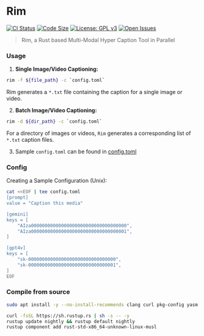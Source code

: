 # Rim

[![CI Status](https://github.com/AUTOM77/Rim/workflows/ci/badge.svg)](https://github.com/AUTOM77/Rim/actions?query=workflow:ci)
[![Code Size](https://img.shields.io/github/languages/code-size/AUTOM77/Rim)](.)
[![License: GPL v3](https://img.shields.io/badge/License-GPLv3-blue.svg)](./LICENSE)
[![Open Issues](https://img.shields.io/github/issues/AUTOM77/Rim)](https://github.com/AUTOM77/Rim/issues)

> Rim, a Rust based Multi-Modal Hyper Caption Tool in Parallel

### Usage

1. **Single Image/Video Captioning:**

```bash
rim -f ${file_path} -c `config.toml`
```
Rim generates a `*.txt` file containing the caption for a single image or video.

2. **Batch Image/Video Captioning:**

```bash
rim -d ${dir_path} -c `config.toml`
```

For a directory of images or videos, `Rim` generates a corresponding list of `*.txt` caption files.

3. Sample `config.toml` can be found in [config.toml](./config.toml)

### Config

Creating a Sample Configuration (Unix):

```bash
cat <<EOF | tee config.toml
[prompt]
value = "Caption this media"

[gemini]
keys = [
    "AIza00000000000000000000000000000000000",
    "AIza00000000000000000000000000000000001",
]

[gpt4v]
keys = [
    "sk-00000000000000000000000000000000",
    "sk-00000000000000000000000000000001",
]
EOF
```

### Compile from source

```bash
sudo apt install -y --no-install-recommends clang curl pkg-config yasm nasm

curl -fsSL https://sh.rustup.rs | sh -s -- -y
rustup update nightly && rustup default nightly
rustup component add rust-std-x86_64-unknown-linux-musl

```